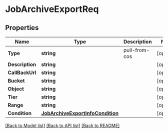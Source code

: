 # JobArchiveExportReq

## Properties

Name | Type | Description | Notes
------------ | ------------- | ------------- | -------------
**Type** | **string** | pull-from-cos | [optional] 
**Description** | **string** |  | [optional] 
**CallBackUrl** | **string** |  | [optional] 
**Bucket** | **string** |  | [optional] 
**Object** | **string** |  | [optional] 
**Tier** | **string** |  | [optional] 
**Range** | **string** |  | [optional] 
**Condition** | [**JobArchiveExportInfoCondition**](JobArchiveExportInfo_Condition.md) |  | [optional] 

[[Back to Model list]](../README.md#documentation-for-models) [[Back to API list]](../README.md#documentation-for-api-endpoints) [[Back to README]](../README.md)


